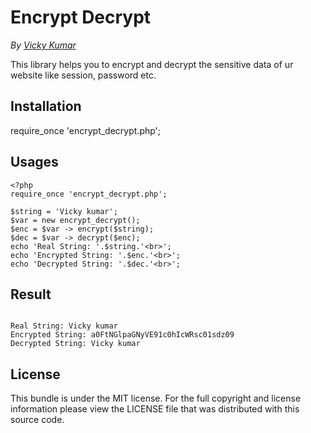 # Encrypt Decrypt

*By [Vicky Kumar](https://www.facebook.com/kumar.vicky7125)*

This library helps you to encrypt and decrypt the sensitive data of ur website like session, password etc.

## Installation

require_once 'encrypt_decrypt.php';

## Usages

```
<?php
require_once 'encrypt_decrypt.php';

$string = 'Vicky kumar';
$var = new encrypt_decrypt();
$enc = $var -> encrypt($string);
$dec = $var -> decrypt($enc);
echo 'Real String: '.$string.'<br>';
echo 'Encrypted String: '.$enc.'<br>';
echo 'Decrypted String: '.$dec.'<br>';

```

## Result

```

Real String: Vicky kumar
Encrypted String: a0FtNGlpaGNyVE91c0hIcWRsc01sdz09
Decrypted String: Vicky kumar

```

## License

This bundle is under the MIT license. For the full copyright and license
information please view the LICENSE file that was distributed with this source code.
